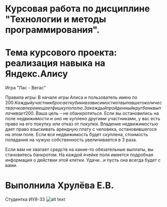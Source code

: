 # Курсовая работа по дисциплине "Технологии и методы программирования". 
# Тема курсового проекта: реализация навыка на Яндекс.Алису

Игра "Лас - Вегас"

Правила игры:
В начале игры Алиса и пользователь имею по 200$. Каждый участник бросает кубик и в зависимости от выпавшего количества очков перемещает фишку по полю. За каждый пройденный круг банк выплачивает 200$. Ваша цель – не обанкротиться.
Если вы остановились на поле недвижимости и оно не куплено другими участниками, у вас есть право на его покупку или отказ от покупки. Владение недвижимостью дает право взыскивать арендную плату с человека, остановившегося на этом поле. Если вся недвижимость будет скуплена, стоимость попадания на чужую собственность увеличивается в 3 раза. 

Если вам не хватает средств на какие-то обязательные выплаты, вы становитесь банкротом. На каждой ячейке поля имеется подробная информация о действии этой клетки. Удачи...и пусть она всегда будет с вами.


# Выполнила Хрулёва Е.В.
Студентка ИУ8-33
![alt text](https://i.ytimg.com/vi/wOwNMXSdi9c/maxresdefault.jpg)
